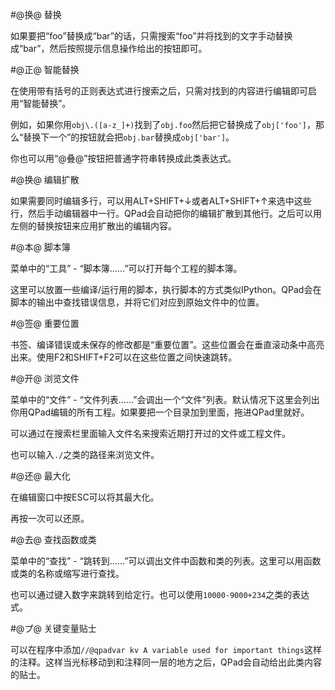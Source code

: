 #@换@ 替换

如果要把“foo”替换成“bar”的话，只需搜索“foo”并将找到的文字手动替换成“bar”，然后按照提示信息操作给出的按钮即可。

#@正@ 智能替换

在使用带有括号的正则表达式进行搜索之后，只需对找到的内容进行编辑即可启用“智能替换”。

例如，如果你用`obj\.([a-z_]+)`找到了`obj.foo`然后把它替换成了`obj['foo']`，那么“替换下一个”的按钮就会把`obj.bar`替换成`obj['bar']`。

你也可以用“@叠@”按钮把普通字符串转换成此类表达式。

#@换@ 编辑扩散

如果需要同时编辑多行，可以用ALT+SHIFT+↓或者ALT+SHIFT+↑来选中这些行，然后手动编辑器中一行。QPad会自动把你的编辑扩散到其他行。之后可以用左侧的替换按钮来应用扩散出的编辑内容。

#@本@ 脚本簿

菜单中的“工具” - “脚本簿……”可以打开每个工程的脚本簿。

这里可以放置一些编译/运行用的脚本，执行脚本的方式类似IPython。QPad会在脚本的输出中查找错误信息，并将它们对应到原始文件中的位置。

#@签@ 重要位置

书签、编译错误或未保存的修改都是“重要位置”。这些位置会在垂直滚动条中高亮出来。使用F2和SHIFT+F2可以在这些位置之间快速跳转。

#@开@ 浏览文件

菜单中的“文件” - “文件列表……”会调出一个“文件”列表。默认情况下这里会列出你用QPad编辑的所有工程。如果要把一个目录加到里面，拖进QPad里就好。

可以通过在搜索栏里面输入文件名来搜索近期打开过的文件或工程文件。

也可以输入`./`之类的路径来浏览文件。

#@还@ 最大化

在编辑窗口中按ESC可以将其最大化。

再按一次可以还原。

#@去@ 查找函数或类

菜单中的“查找” - “跳转到……”可以调出文件中函数和类的列表。这里可以用函数或类的名称或缩写进行查找。

也可以通过键入数字来跳转到给定行。也可以使用`10000-9000+234`之类的表达式。

#@プ@ 关键变量贴士

可以在程序中添加`//@qpadvar kv A variable used for important things`这样的注释。这样当光标移动到和注释同一层的地方之后，QPad会自动给出此类内容的贴士。
